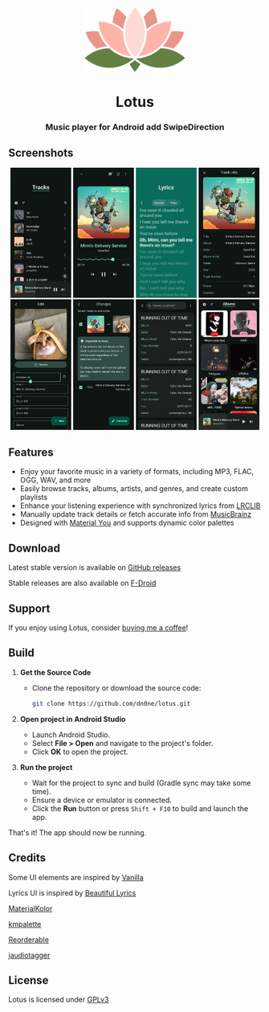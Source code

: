<div align="center">
  <img src="fastlane/metadata/android/en-US/images/icon-fit.png" width="200px" />

  # Lotus

  ### Music player for Android  add SwipeDirection
  
</div>

## Screenshots

<div align="center">
  <div>
    <img src="fastlane/metadata/android/en-US/images/phoneScreenshots/1.png" width="24%" />
    <img src="fastlane/metadata/android/en-US/images/phoneScreenshots/2.png" width="24%" />
    <img src="fastlane/metadata/android/en-US/images/phoneScreenshots/3.png" width="24%" />
    <img src="fastlane/metadata/android/en-US/images/phoneScreenshots/4.png" width="24%" />
    <img src="fastlane/metadata/android/en-US/images/phoneScreenshots/5.png" width="24%" />
    <img src="fastlane/metadata/android/en-US/images/phoneScreenshots/6.png" width="24%" />
    <img src="fastlane/metadata/android/en-US/images/phoneScreenshots/7.png" width="24%" />
    <img src="fastlane/metadata/android/en-US/images/phoneScreenshots/8.png" width="24%" />
  </div>
</div>

## Features
- Enjoy your favorite music in a variety of formats, including MP3, FLAC, OGG, WAV, and more
- Easily browse tracks, albums, artists, and genres, and create custom playlists
- Enhance your listening experience with synchronized lyrics from [LRCLIB](https://lrclib.net/)
- Manually update track details or fetch accurate info from [MusicBrainz](https://musicbrainz.org/)
- Designed with [Material You](https://m3.material.io/) and supports dynamic color palettes

## Download
Latest stable version is available on [GitHub releases](https://github.com/dn0ne/lotus/releases/latest)

Stable releases are also available on [F-Droid](https://f-droid.org/packages/com.dn0ne.lotus)

## Support
If you enjoy using Lotus, consider [buying me a coffee](https://en.liberapay.com/dn0ne/donate)!

## Build
1. **Get the Source Code**  
   - Clone the repository or download the source code:
     ```bash
     git clone https://github.com/dn0ne/lotus.git
     ```

2. **Open project in Android Studio**  
   - Launch Android Studio.  
   - Select **File > Open** and navigate to the project's folder.  
   - Click **OK** to open the project.

3. **Run the project**  
   - Wait for the project to sync and build (Gradle sync may take some time).  
   - Ensure a device or emulator is connected.  
   - Click the **Run** button or press `Shift + F10` to build and launch the app.  

That's it! The app should now be running. 

## Credits
Some UI elements are inspired by [Vanilla](https://github.com/vanilla-music/vanilla)

Lyrics UI is inspired by [Beautiful Lyrics](https://github.com/surfbryce/beautiful-lyrics)

[MaterialKolor](https://github.com/jordond/materialkolor)

[kmpalette](https://github.com/jordond/kmpalette)

[Reorderable](https://github.com/Calvin-LL/Reorderable)

[jaudiotagger](https://bitbucket.org/ijabz/jaudiotagger/src/master/)

## License
Lotus is licensed under [GPLv3](LICENSE.md)
